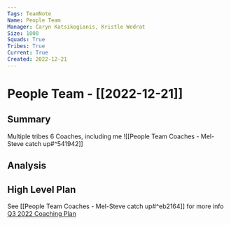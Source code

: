 ```yaml
---
Tags: TeamNote
Name: People Team
Manager: Caryn Katsikogianis, Kristle Wedrat
Size: 1000
Squads: True
Tribes: True
Current: True
Created: 2022-12-21
---
```


# People Team - [[2022-12-21]]
## Summary
Multiple tribes
6 Coaches, including me
![[People Team Coaches - Mel-Steve catch up#^541942]]

## Analysis

## High Level Plan
See [[People Team Coaches - Mel-Steve catch up#^eb2164]] for more info
[Q3 2022 Coaching Plan](https://docs.google.com/presentation/d/1N5YxS7b924XN4PqnNYMccxvNEFXl_0_1JkGizz-9QIw/edit?usp=drive-dynamite&ts=63a2a01e)
